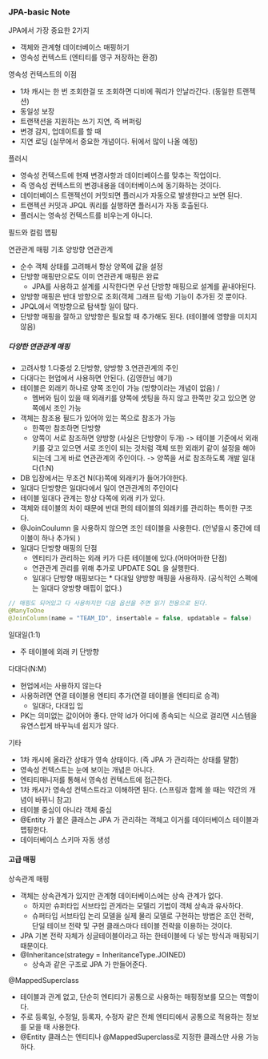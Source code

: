 ### JPA-basic Note

JPA에서 가장 중요한 2가지
- 객체와 관계형 데이터베이스 매핑하기
- 영속성 컨텍스트 (엔티티를 영구 저장하는 환경)

영속성 컨텍스트의 이점
- 1차 캐시는 한 번 조회한걸 또 조회하면 디비에 쿼리가 안날라간다. (동일한 트랜젝션)
- 동일성 보장
- 트랜잭션을 지원하는 쓰기 지연, 즉 버퍼링
- 변경 감지, 업데이트를 할 때
- 지연 로딩 (실무에서 중요한 개념이다. 뒤에서 많이 나올 예정)

플러시
- 영속성 컨텍스트에 현재 변경사항과 데이터베이스를 맞추는 작업이다.
- 즉 영속성 컨텍스트의 변경내용을 데이터베이스에 동기화하는 것이다.
- 데이터베이스 트랜젝션이 커밋되면 플러시가 자동으로 발생한다고 보면 된다.
- 트랜젝션 커밋과 JPQL 쿼리를 실행하면 플러시가 자동 호출된다. 
- 플러시는 영속성 컨텍스트를 비우는게 아니다.

필드와 컬럼 맵핑

연관관계 매핑 기초
양방향 연관관계
- 순수 객체 상태를 고려해서 항상 양쪽에 값을 설정
- 단방향 매핑만으로도 이미 연관관계 매핑은 완료
    - JPA를 사용하고 설계를 시작한다면 우선 단방향 매핑으로 설계를 끝내야된다. 
- 양방향 매핑은 반대 방향으로 조회(객체 그래프 탐색) 기능이 추가된 것 뿐이다.
- JPQL에서 역방향으로 탐색할 일이 많다.
- 단방향 매핑을 잘하고 양방향은 필요할 때 추가해도 된다. (테이블에 영향을 미치지 않음)

##### 다양한 연관관계 매핑
- 고려사항 1.다중성 2.단방향, 양방향 3.연관관계의 주인
- 다대다는 현업에서 사용하면 안된다. (김영한님 얘기)
- 테이블은 외래키 하나로 양쪽 조인이 가능 (방향이라는 개념이 없음) /
    - 멤버와 팀이 있을 때 외래키를 양쪽에 셋팅을 하지 않고 한쪽만 갖고 있으면 양쪽에서 조인 가능
- 객체는 참조용 필드가 있어야 있는 쪽으로 참조가 가능
    - 한쪽만 참조하면 단방향
    - 양쪽이 서로 참조하면 양방향 (사실은 단방향이 두개)
-> 테이블 기준에서 외래키를 갖고 있으면 서로 조인이 되는 것처럼 객체 또한 외래키 같이 설정을 해야되는데 그게 바로 연관관계의 주인이다.
-> 양쪽을 서로 참조하도록 개발
일대다(1:N)
- DB 입장에서는 무조건 N(다)쪽에 외래키가 들어가야한다.
- 일대다 단방향은 일대다에서 일이 연관관계의 주인이다 
- 테이블 일대다 관계는 항상 다쪽에 외래 키가 있다.
- 객체와 테이블의 차이 때문에 반대 편의 테이블의 외래키를 관리하는 특이한 구조다.
- @JoinCoulumn 을 사용하지 않으면 조인 테이블을 사용한다. (안넣을시 중간에 테이블이 하나 추가되 )
- 일대다 단방향 매핑의 단점
    - 엔티티가 관리하는 외래 키가 다른 테이블에 있다.(어마어마한 단점)
    - 연관관계 관리를 위해 추가로 UPDATE SQL 을 실행한다. 
    - 일대다 단방향 매핑보다는 * 다대일 양방향 매핑을 사용하자. (공식적인 스펙에는 일대다 양방향 매핍이 없다.)

```java
// 매핑도 되어있고 다 사용하지만 다음 옵션을 주면 읽기 전용으로 된다. 
@ManyToOne
@JoinColumn(name = "TEAM_ID", insertable = false, updatable = false)
```

일대일(1:1)
- 주 테이블에 외래 키 단방향

다대다(N:M)
- 현업에서는 사용하지 않는다 
- 사용하려면 연결 테이블용 엔티티 추가(연결 테이블을 엔티티로 승격)
    - 일대다, 다대입 입 
- PK는 의미없는 값이어야 좋다. 만약 Id가 어디에 종속되는 식으로 걸리면 시스템을 유연스럽게 바꾸늑네 쉽지가 않다.



기타
- 1차 캐시에 올라간 상태가 영속 상태이다. (즉 JPA 가 관리하는 상태를 말함)
- 영속성 컨텍스트는 눈에 보이는 개념은 아니다. 
- 엔티티매니저를 통해서 영속성 컨텍스트에 접근한다.
- 1차 캐시가 영속성 컨텍스트라고 이해하면 된다. (스프링과 함께 쓸 때는 약간의 개념이 바뀌니 참고)
- 테이블 중심이 아니라 객체 중심
- @Entity 가 붙은 클래스는 JPA 가 관리하는 객체고 이거를 데이터베이스 테이블과 맵핑한다.
- 데이터베이스 스키마 자동 생성

#### 고급 매핑
상속관계 매핑
- 객체는 상속관계가 있지만 관계형 데이터베이스에는 상속 관계가 없다.
    - 하지만 슈퍼타입 서브타입 관게라는 모델리 기법이 객체 상속과 유사하다.
    - 슈퍼타입 서브타입 논리 모델을 실제 물리 모델로 구현하는 방법은 조인 전략, 단일 테이브 전략 및 구현 클래스마다 테이블 전략을 이용하는 것이다.
- JPA 기본 전략 자체가 싱글테이블이라고 하는 한테이블에 다 넣는 방식과 매핑되기 때문이다.
- @Inheritance(strategy = InheritanceType.JOINED)
    - 상속과 같은 구조로 JPA 가 만들어준다.

@MappedSuperclass
- 테이블과 관계 없고, 단순히 엔티티가 공통으로 사용하는 매핑정보를 모으는 역할이다.
- 주로 등록일, 수정일, 등록자, 수정자 같은 전체 엔티티에서 공통으로 적용하는 정보를 모을 때 사용한다.
- @Entity 클래스는 엔티티나 @MappedSuperclass로 지정한 클래스만 사용 가능하다.
